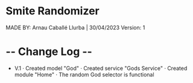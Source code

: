 # Smite Randomizer
MADE BY: Arnau Caballé Llurba | 30/04/2023
Version: 1
# -- Change Log --
- V.1
· Created model "God"
· Created service "Gods Service"
· Created module "Home"
· The random God selector is functional
